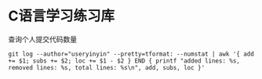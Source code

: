 # C语言学习练习库

查询个人提交代码数量

```git
git log --author="useryinyin" --pretty=tformat: --numstat | awk '{ add += $1; subs += $2; loc += $1 - $2 } END { printf "added lines: %s, removed lines: %s, total lines: %s\n", add, subs, loc }'
```

